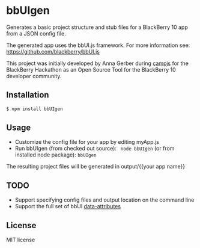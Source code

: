 # bbUIgen


Generates a basic project structure and stub files for a BlackBerry 10 app from a JSON config file.

The generated app uses the bbUI.js framework. For more information see:
https://github.com/blackberry/bbUI.js

This project was initially developed by Anna Gerber during [campjs](http://campjs.com) for the BlackBerry Hackathon as an Open Source Tool for the BlackBerry 10 developer community.

## Installation

```bash
$ npm install bbUIgen
```

## Usage

* Customize the config file for your app by editing myApp.js
* Run bbUIgen (from checked out source): ``` node bbUIgen``` (or from installed node package): ```bbUIgen```

The resulting project files will be generated in output/{{your app name}}

## TODO

* Support specifying config files and output location on the command line
* Support the full set of bbUI [data-attributes](https://github.com/blackberry/bbUI.js/wiki/Data-Attribute-Reference)

## License

MIT license